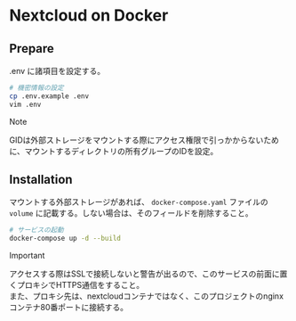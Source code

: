# Nextcloud on Docker

## Prepare

.env に諸項目を設定する。

```bash
# 機密情報の設定
cp .env.example .env
vim .env
```

> [!NOTE]
> GIDは外部ストレージをマウントする際にアクセス権限で引っかからないために、マウントするディレクトリの所有グループのIDを設定。

## Installation

マウントする外部ストレージがあれば、 `docker-compose.yaml` ファイルの `volume` に記載する。しない場合は、そのフィールドを削除すること。

```bash
# サービスの起動
docker-compose up -d --build
```

> [!IMPORTANT]
> アクセスする際はSSLで接続しないと警告が出るので、このサービスの前面に置くプロキシでHTTPS通信をすること。  
> また、プロキシ先は、nextcloudコンテナではなく、このプロジェクトのnginxコンテナ80番ポートに接続する。
